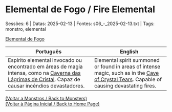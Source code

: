 
# Elemental de Fogo / Fire Elemental

Sessões: 6 | Datas: 2025-02-13 | Fontes: s06_-_2025-02-13.txt | Tags: monstro, elemental

[Elemental de Fogo](elemental_de_fogo.png)

| Português | English |
|-----------|---------|
| Espírito elemental invocado ou encontrado em áreas de magia intensa, como na [Caverna das Lágrimas de Cristal](caverna_das_lagrimas_de_cristal.md). Capaz de causar incêndios devastadores. | Elemental spirit summoned or found in areas of intense magic, such as in the [Cave of Crystal Tears](caverna_das_lagrimas_de_cristal.md). Capable of causing devastating fires. |

[(Voltar a Monstros / Back to Monsters)](monstros.md)  
[(Voltar à Página Inicial / Back to Home Page)](home.md)

